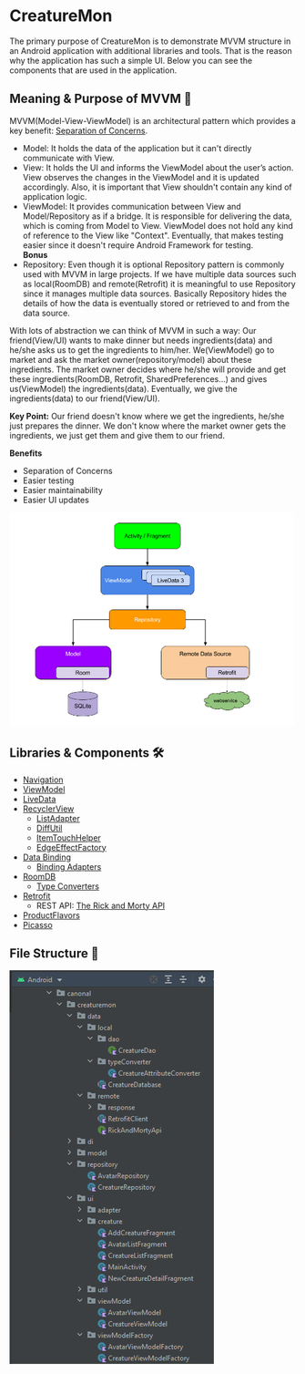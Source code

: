 # CreatureMon

The primary  purpose of CreatureMon is to demonstrate MVVM structure in an Android application with additional libraries and tools. 
That is the reason  why the application has such a simple UI. Below you can see the components that are used in the application.

## Meaning & Purpose of MVVM :dart:

MVVM(Model-View-ViewModel) is an architectural pattern which provides a key benefit: [Separation of Concerns](https://en.wikipedia.org/wiki/Separation_of_concerns).
 - Model: It holds the data of the application but it can't directly communicate with View. 
 - View: It holds the UI and informs the ViewModel about the user’s action. View observes the changes in the ViewModel and it is updated accordingly. Also,
 it is important that View shouldn't contain any kind of application logic.
 - ViewModel: It provides communication between View and Model/Repository as if a bridge. It is responsible for delivering the data, which is coming from Model to View. 
 ViewModel does not hold any kind of reference to the View like "Context". Eventually, that makes testing easier since it doesn't require Android Framework for testing.  
 **Bonus**  
 - Repository: Even though it is optional Repository pattern is commonly used with MVVM in large projects. If we have multiple data sources such as local(RoomDB) and 
 remote(Retrofit) it is meaningful to use Repository since it manages multiple data sources. Basically Repository hides the details of how the data is eventually 
 stored or retrieved to and from the data source.  
 
 With lots of abstraction we can think of MVVM in such a way: Our friend(View/UI) wants to make dinner but needs ingredients(data) and he/she asks us to get the ingredients to him/her.
 We(ViewModel) go to market and ask the market owner(repository/model) about these ingredients. The market owner decides where he/she will provide and get these ingredients(RoomDB, 
 Retrofit, SharedPreferences...) and gives us(ViewModel) the ingredients(data). Eventually, we give the ingredients(data) to our friend(View/UI).  
 
 **Key Point:** Our friend doesn't know where we get the ingredients, he/she just prepares the dinner. We don't know where the market owner gets the ingredients, 
 we just get them and give them to our friend.
 
 **Benefits**
  - Separation of Concerns
  - Easier testing
  - Easier maintainability
  - Easier UI updates
 
<img src="/readme_images/mvvm_structure.jpg" width="500" height="375">

## Libraries & Components :hammer_and_wrench:

- [Navigation](https://developer.android.com/topic/libraries/architecture/navigation/)
- [ViewModel](https://developer.android.com/topic/libraries/architecture/viewmodel)
- [LiveData](https://developer.android.com/topic/libraries/architecture/livedata)
- [RecyclerView](https://developer.android.com/guide/topics/ui/layout/recyclerview)
  - [ListAdapter](https://developer.android.com/reference/androidx/recyclerview/widget/ListAdapter)
  - [DiffUtil](https://developer.android.com/reference/androidx/recyclerview/widget/DiffUtil)
  - [ItemTouchHelper](https://developer.android.com/reference/androidx/recyclerview/widget/ItemTouchHelper)
  - [EdgeEffectFactory](https://developer.android.com/reference/androidx/recyclerview/widget/RecyclerView.EdgeEffectFactory)
- [Data Binding](https://developer.android.com/topic/libraries/data-binding)
  - [Binding Adapters](https://developer.android.com/topic/libraries/data-binding/binding-adapters)
- [RoomDB](https://developer.android.com/training/data-storage/room)
  - [Type Converters](https://developer.android.com/training/data-storage/room/referencing-data)
- [Retrofit](https://square.github.io/retrofit/)
  - REST API: [The Rick and Morty API](https://rickandmortyapi.com)
- [ProductFlavors](https://developer.android.com/studio/build/build-variants#product-flavors)
- [Picasso](https://square.github.io/picasso/)

## File Structure :open_file_folder:

![file_structure](/readme_images/file_structure.png)





